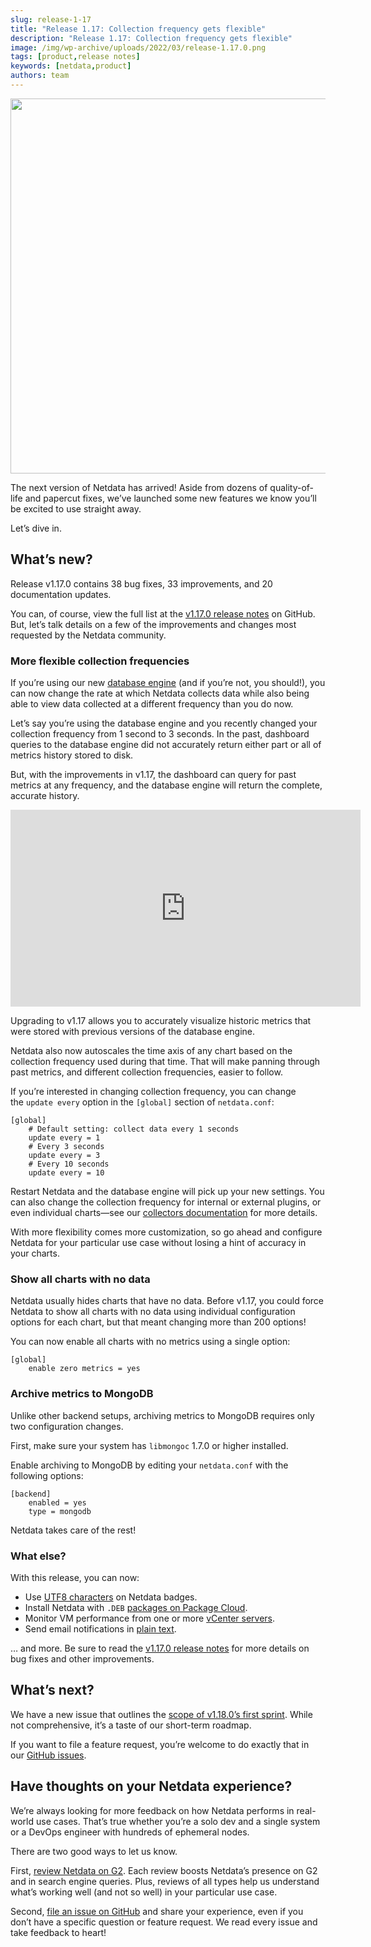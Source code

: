 ```yaml
---
slug: release-1-17
title: "Release 1.17: Collection frequency gets flexible"
description: "Release 1.17: Collection frequency gets flexible"
image: /img/wp-archive/uploads/2022/03/release-1.17.0.png
tags: [product,release notes]
keywords: [netdata,product]
authors: team
---
```


<!--truncate-->

<img class="alignnone size-full wp-image-16864" src="/img/wp-archive/uploads/2022/03/release-1.17.0.png" alt="" width="1200" height="600" />

The next version of Netdata has arrived! Aside from dozens of quality-of-life and papercut fixes, we’ve launched some new features we know you’ll be excited to use straight away.

Let’s dive in.
<h2>What’s new?</h2>
Release v1.17.0 contains 38 bug fixes, 33 improvements, and 20 documentation updates.

You can, of course, view the full list at the <a href="https://github.com/netdata/netdata/releases/tag/v1.17.0">v1.17.0 release notes</a> on GitHub. But, let’s talk details on a few of the improvements and changes most requested by the Netdata community.
<h3>More flexible collection frequencies</h3>
If you’re using our new <a href="https://staging-www.netdata.cloud/blog/product/db-engine/">database engine</a> (and if you’re not, you should!), you can now change the rate at which Netdata collects data while also being able to view data collected at a different frequency than you do now.

Let’s say you’re using the database engine and you recently changed your collection frequency from 1 second to 3 seconds. In the past, dashboard queries to the database engine did not accurately return either part or all of metrics history stored to disk.

But, with the improvements in v1.17, the dashboard can query for past metrics at any frequency, and the database engine will return the complete, accurate history.

<iframe width="560" height="315" src="https://www.youtube.com/embed/A2Y7QOgOir4" title="YouTube video player" frameborder="0" allow="accelerometer; autoplay; clipboard-write; encrypted-media; gyroscope; picture-in-picture" allowfullscreen></iframe>

Upgrading to v1.17 allows you to accurately visualize historic metrics that were stored with previous versions of the database engine.

Netdata also now autoscales the time axis of any chart based on the collection frequency used during that time. That will make panning through past metrics, and different collection frequencies, easier to follow.

If you’re interested in changing collection frequency, you can change the <code>update every</code> option in the <code>[global]</code> section of <code>netdata.conf</code>:
<pre class=" language-conf"><code class=" language-conf">[global]
    # Default setting: collect data every 1 seconds
    update every = 1
    # Every 3 seconds
    update every = 3
    # Every 10 seconds
    update every = 10
</code></pre>
Restart Netdata and the database engine will pick up your new settings. You can also change the collection frequency for internal or external plugins, or even individual charts—see our <a href="https://learn.netdata.cloud/docs/agent/collectors/">collectors
documentation</a> for more details.

With more flexibility comes more customization, so go ahead and configure Netdata for your particular use case without losing a hint of accuracy in your charts.
<h3>Show all charts with no data</h3>
Netdata usually hides charts that have no data. Before v1.17, you could force Netdata to show all charts with no data using individual configuration options for each chart, but that meant changing more than 200 options!

You can now enable all charts with no metrics using a single option:
<pre class=" language-conf"><code class=" language-conf">[global]
    enable zero metrics = yes
</code></pre>
<h3>Archive metrics to MongoDB</h3>
Unlike other backend setups, archiving metrics to MongoDB requires only two configuration changes.

First, make sure your system has <code>libmongoc</code> 1.7.0 or higher installed.

Enable archiving to MongoDB by editing your <code>netdata.conf</code> with the following options:
<pre class=" language-conf"><code class=" language-conf">[backend]
    enabled = yes
    type = mongodb
</code></pre>
Netdata takes care of the rest!
<h3>What else?</h3>
With this release, you can now:
<ul>
 	<li>Use <a href="https://github.com/netdata/netdata/pull/6426">UTF8 characters</a> on Netdata badges.</li>
 	<li>Install Netdata with <code>.DEB</code> <a href="https://packagecloud.io/netdata">packages on Package Cloud</a>.</li>
 	<li>Monitor VM performance from one or more <a href="https://docs.netdata.cloud/collectors/go.d.plugin/modules/vsphere/">vCenter
servers</a>.</li>
 	<li>Send email notifications in <a href="https://github.com/netdata/netdata/pull/6485">plain text</a>.</li>
</ul>
… and more. Be sure to read the <a href="https://github.com/netdata/netdata/releases/tag/v1.17.0">v1.17.0 release notes</a> for
more details on bug fixes and other improvements.
<h2>What’s next?</h2>
We have a new issue that outlines the <a href="https://github.com/netdata/netdata/issues/6770">scope of v1.18.0’s first sprint</a>. While not comprehensive, it’s a taste of our short-term roadmap.

If you want to file a feature request, you’re welcome to do exactly that in our <a href="https://github.com/netdata/netdata/issues/new?labels=feature+request%2C+needs+triage&amp;template=feature_request.md">GitHub issues</a>.
<h2>Have thoughts on your Netdata experience?</h2>
We’re always looking for more feedback on how Netdata performs in real-world use cases. That’s true whether you’re a solo dev and a single system or a DevOps engineer with hundreds of ephemeral nodes.

There are two good ways to let us know.

First, <a href="https://www.g2.com/products/netdata/reviews">review Netdata on G2</a>. Each review boosts Netdata’s presence on G2 and in search engine queries. Plus, reviews of all types help us understand what’s working well (and not so well) in your particular use case.

Second, <a href="https://github.com/netdata/netdata/issues/new">file an issue on GitHub</a> and share your experience, even if you don’t have a specific question or feature request. We read every issue and take feedback to heart!